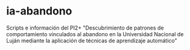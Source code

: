 # ia-abandono
 Scripts e información del PI2+ "Descubrimiento de patrones de comportamiento vinculados al abandono en la Universidad Nacional de Luján mediante la aplicación de técnicas de aprendizaje automático"
